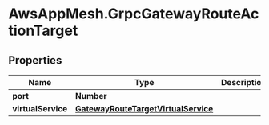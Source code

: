 # AwsAppMesh.GrpcGatewayRouteActionTarget

## Properties

Name | Type | Description | Notes
------------ | ------------- | ------------- | -------------
**port** | **Number** |  | [optional] 
**virtualService** | [**GatewayRouteTargetVirtualService**](GatewayRouteTargetVirtualService.md) |  | 


